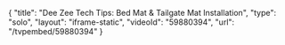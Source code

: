 {
    "title": "Dee Zee Tech Tips: Bed Mat & Tailgate Mat Installation",
    "type": "solo",
    "layout": "iframe-static",
    "videoId": "59880394",
    "url": "\/tvpembed\/59880394"
}